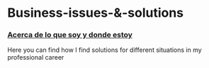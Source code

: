 # Business-issues-&-solutions

### [Acerca de lo que soy y donde estoy](https://www.youtube.com/watch?v=WbwHtW0s6B8)

Here you can find how I find solutions for different situations in my professional career 

